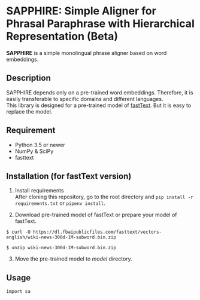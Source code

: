 # SAPPHIRE: Simple Aligner for Phrasal Paraphrase with Hierarchical Representation (Beta)

**SAPPHIRE** is a simple monolingual phrase aligner based on word embeddings.


## Description

SAPPHIRE depends only on a pre-trained word embeddings. 
Therefore, it is easily transferable to specific domains and different languages.  
This library is designed for a pre-trained model of [fastText](https://fasttext.cc/).
But it is easy to replace the model.


## Requirement
- Python 3.5 or newer
- NumPy & SciPy
- fasttext


## Installation (for fastText version)

1. Install requirements  
After cloning this repository, go to the root directory and `pip install -r requirements.txt` or `pipenv install`.

2. Download pre-trained model of fastText or prepare your model of fastText.
```
$ curl -O https://dl.fbaipublicfiles.com/fasttext/vectors-english/wiki-news-300d-1M-subword.bin.zip

$ unzip wiki-news-300d-1M-subword.bin.zip
```

3. Move the pre-trained model to *model* directory.


## Usage
```
import sa
```

